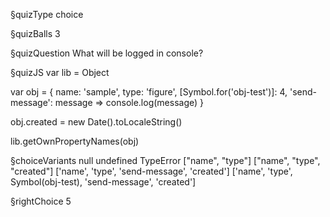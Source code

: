 §quizType
choice

§quizBalls
3

§quizQuestion
What will be logged in console?



§quizJS
var lib = Object

var obj = {
  name: 'sample',
  type: 'figure',
  [Symbol.for('obj-test')]: 4,
  'send-message': message => console.log(message)
}

obj.created = new Date().toLocaleString()

lib.getOwnPropertyNames(obj)



§choiceVariants
null
undefined
TypeError
["name", "type"]
["name", "type", "created"]
['name', 'type', 'send-message', 'created']
['name', 'type', Symbol(obj-test), 'send-message', 'created']


§rightChoice
5
